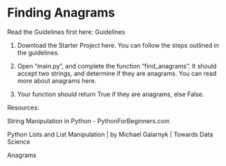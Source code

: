 # Finding Anagrams

Read the Guidelines first here: Guidelines
 

1.  Download the Starter Project here. You can follow the steps outlined in the guidelines.

2.  Open “main.py”, and complete the function “find_anagrams”. It should accept two strings, and determine if they are anagrams. You can read more about anagrams here.

3.  Your function should return True  if they are anagrams, else  False.

 

Resources: 

String Manipulation in Python - PythonForBeginners.com

Python Lists and List Manipulation | by Michael Galarnyk | Towards Data Science 

Anagrams 
